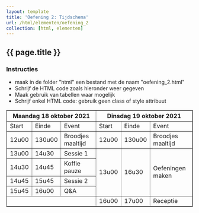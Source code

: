 ```yaml
---
layout: template
title: 'Oefening 2: Tijdschema'
url: /html/elementen/oefening_2
collection: [html, elementen]
---
```


## {{ page.title }}

<div class="highlight">
    <h3>Instructies</h3>
    <ul>
        <li>maak in de folder "html" een bestand met de naam "oefening_2.html"</li>
        <li>Schrijf de HTML code zoals hieronder weer gegeven</li>
        <li>Maak gebruik van tabellen waar mogelijk</li>
        <li>Schrijf enkel HTML code: gebruik geen class of style attribuut</li>
    </ul>
</div>

<table border="1" cellpadding="10">
    <tr>
        <th colspan="3">Maandag 18 oktober 2021</th>
        <th colspan="3">Dinsdag 19 oktober 2021</th>
    </tr>
    <tr>
        <td>Start</td>
        <td>Einde</td>
        <td>Event</td>
        <td>Start</td>
        <td>Einde</td>
        <td>Event</td>
    </tr>
    <tr>
        <td>12u00</td>
        <td>130u00</td>
        <td>Broodjes maaltijd</td>
        <td>12u00</td>
        <td>130u00</td>
        <td>Broodjes maaltijd</td>
    </tr>
    <tr>
        <td>13u00</td>
        <td>14u30</td>
        <td>Sessie 1</td>
        <td rowspan="4">13u00</td>
        <td rowspan="4">16u30</td>
        <td rowspan="4">Oefeningen maken</td>
    </tr>
    <tr>
        <td>14u30</td>
        <td>14u45</td>
        <td>Koffie pauze</td>
    </tr>
    <tr>
        <td>14u45</td>
        <td>15u45</td>
        <td>Sessie 2</td>
    </tr>
    <tr>
        <td>15u45</td>
        <td>16u00</td>
        <td>Q&A</td>
    </tr>
    <tr>
        <td colspan="3"></td>
        <td>16u00</td>
        <td>17u00</td>
        <td>Receptie</td>
    </tr>
</table>